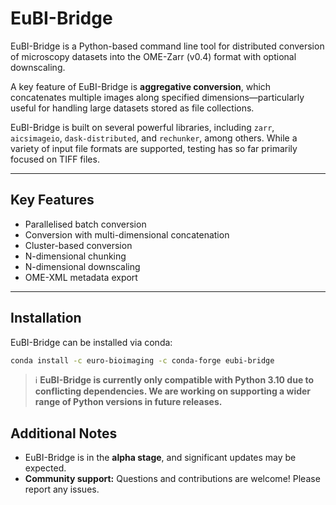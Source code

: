 # EuBI-Bridge

EuBI-Bridge is a Python-based command line tool for distributed conversion of microscopy datasets into the OME-Zarr (v0.4) format with optional downscaling.  

A key feature of EuBI-Bridge is **aggregative conversion**, which concatenates multiple images along specified dimensions—particularly useful for handling large datasets stored as file collections.  

EuBI-Bridge is built on several powerful libraries, including `zarr`, `aicsimageio`, `dask-distributed`, and `rechunker`, among others. 
While a variety of input file formats are supported, testing has so far primarily focused on TIFF files.

---

## Key Features

- Parallelised batch conversion
- Conversion with multi-dimensional concatenation
- Cluster-based conversion
- N-dimensional chunking
- N-dimensional downscaling
- OME-XML metadata export

---

## Installation

EuBI-Bridge can be installed via conda:

```bash
conda install -c euro-bioimaging -c conda-forge eubi-bridge
```

> ℹ️ **EuBI-Bridge is currently only compatible with Python 3.10 due to conflicting dependencies. We are working on supporting a wider range of Python versions in future releases.**



## Additional Notes

- EuBI-Bridge is in the **alpha stage**, and significant updates may be expected.
- **Community support:** Questions and contributions are welcome! Please report any issues.

